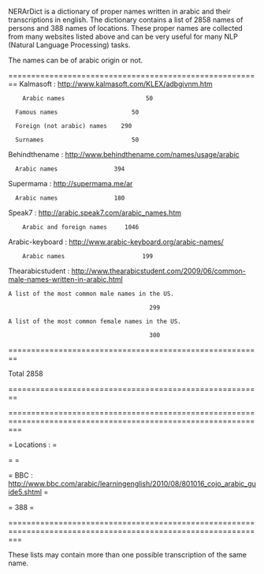 NERArDict is a dictionary of proper names written in arabic and their transcriptions in english. The dictionary contains a list of 2858 names of persons and 388 names of locations. These proper names are collected from many websites listed above and can be very useful for many NLP (Natural Language Processing) tasks. 

The names can be of arabic origin or not.

========================================================
Kalmasoft : http://www.kalmasoft.com/KLEX/adbgivnm.htm

	    Arabic names			           50

      Famous names			           50

      Foreign (not arabic) names	290

      Surnames			               50

Behindthename : http://www.behindthename.com/names/usage/arabic 

      Arabic names                394

Supermama : http://supermama.me/ar

      Arabic names                180     

Speak7 : http://arabic.speak7.com/arabic_names.htm

	    Arabic and foreign names 	 1046	

Arabic-keyboard : http://www.arabic-keyboard.org/arabic-names/

	    Arabic names 			          199

Thearabicstudent : http://www.thearabicstudent.com/2009/06/common-male-names-written-in-arabic.html

	A list of the most common male names in the US.

					                        299

	A list of the most common female names in the US.

					                        300

========================================================

Total					                    2858					

========================================================


===============================================================================================================

= Locations :												                                                                          =

=													                                                                                    =

= BBC : http://www.bbc.com/arabic/learningenglish/2010/08/801016_cojo_arabic_guide5.shtml		                  =

=					                        388								                                                          =

===============================================================================================================

These lists may contain more than one possible transcription of the same name.

